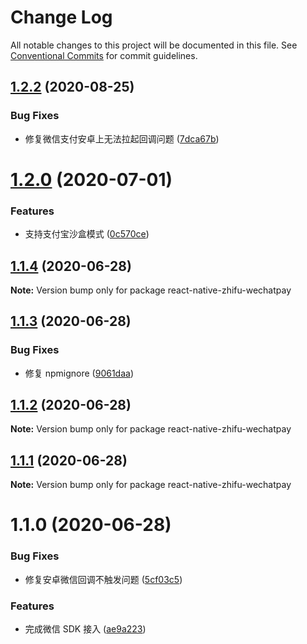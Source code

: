 # Change Log

All notable changes to this project will be documented in this file.
See [Conventional Commits](https://conventionalcommits.org) for commit guidelines.

## [1.2.2](https://github.com/mindhand-io/react-native-zhifu/compare/react-native-zhifu-wechatpay@1.2.0...react-native-zhifu-wechatpay@1.2.2) (2020-08-25)

### Bug Fixes

- 修复微信支付安卓上无法拉起回调问题 ([7dca67b](https://github.com/mindhand-io/react-native-zhifu/commit/7dca67b161eb4f0fea1f09c1c3355b4300bcef67))

# [1.2.0](https://github.com/mindhand-io/react-native-zhifu/compare/react-native-zhifu-wechatpay@1.1.4...react-native-zhifu-wechatpay@1.2.0) (2020-07-01)

### Features

- 支持支付宝沙盒模式 ([0c570ce](https://github.com/mindhand-io/react-native-zhifu/commit/0c570ceb317cba99df7ac1e23bde3ae6e6ff7ad5))

## [1.1.4](https://github.com/mindhand-io/react-native-zhifu/compare/react-native-zhifu-wechatpay@1.1.3...react-native-zhifu-wechatpay@1.1.4) (2020-06-28)

**Note:** Version bump only for package react-native-zhifu-wechatpay

## [1.1.3](https://github.com/mindhand-io/react-native-zhifu/compare/react-native-zhifu-wechatpay@1.1.2...react-native-zhifu-wechatpay@1.1.3) (2020-06-28)

### Bug Fixes

- 修复 npmignore ([9061daa](https://github.com/mindhand-io/react-native-zhifu/commit/9061daa2938ee295141e5e0593c841d81bfe6901))

## [1.1.2](https://github.com/mindhand-io/react-native-zhifu/compare/react-native-zhifu-wechatpay@1.1.1...react-native-zhifu-wechatpay@1.1.2) (2020-06-28)

**Note:** Version bump only for package react-native-zhifu-wechatpay

## [1.1.1](https://github.com/mindhand-io/react-native-zhifu/compare/react-native-zhifu-wechatpay@1.1.0...react-native-zhifu-wechatpay@1.1.1) (2020-06-28)

**Note:** Version bump only for package react-native-zhifu-wechatpay

# 1.1.0 (2020-06-28)

### Bug Fixes

- 修复安卓微信回调不触发问题 ([5cf03c5](https://github.com/mindhand-io/react-native-zhifu/commit/5cf03c53ea5e336cc7ef388f17d98db5445bc2c0))

### Features

- 完成微信 SDK 接入 ([ae9a223](https://github.com/mindhand-io/react-native-zhifu/commit/ae9a223eb378aa8edee385f8de865fc36cf5b5db))

